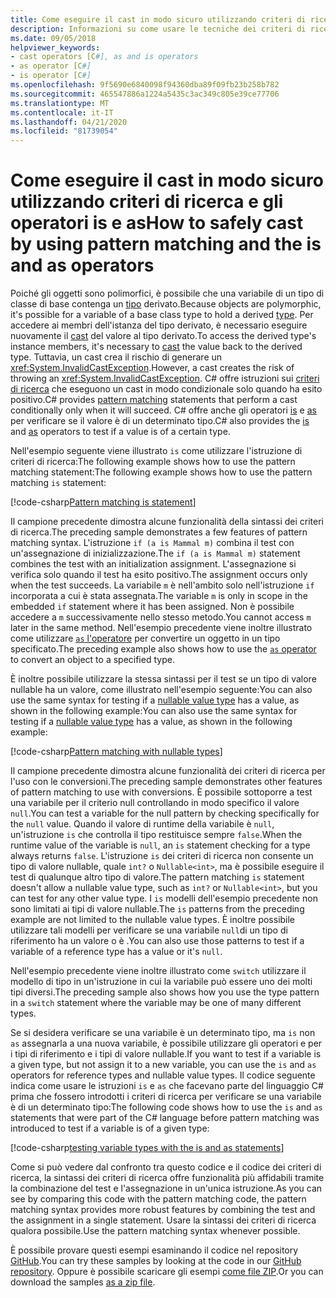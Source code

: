 ```yaml
---
title: Come eseguire il cast in modo sicuro utilizzando criteri di ricerca e gli operatori is e as
description: Informazioni su come usare le tecniche dei criteri di ricerca per eseguire il cast sicuro di variabili in un tipo diverso. È possibile usare i criteri di ricerca, nonché gli operatori is e as per convertire in modo sicuro i tipi.
ms.date: 09/05/2018
helpviewer_keywords:
- cast operators [C#], as and is operators
- as operator [C#]
- is operator [C#]
ms.openlocfilehash: 9f5690e6840098f94360dba89f09fb23b258b782
ms.sourcegitcommit: 465547886a1224a5435c3ac349c805e39ce77706
ms.translationtype: MT
ms.contentlocale: it-IT
ms.lasthandoff: 04/21/2020
ms.locfileid: "81739054"
---
```

# <a name="how-to-safely-cast-by-using-pattern-matching-and-the-is-and-as-operators"></a><span data-ttu-id="bb772-104">Come eseguire il cast in modo sicuro utilizzando criteri di ricerca e gli operatori is e as</span><span class="sxs-lookup"><span data-stu-id="bb772-104">How to safely cast by using pattern matching and the is and as operators</span></span>

<span data-ttu-id="bb772-105">Poiché gli oggetti sono polimorfici, è possibile che una variabile di un tipo di classe di base contenga un [tipo](../programming-guide/types/index.md) derivato.</span><span class="sxs-lookup"><span data-stu-id="bb772-105">Because objects are polymorphic, it's possible for a variable of a base class type to hold a derived [type](../programming-guide/types/index.md).</span></span> <span data-ttu-id="bb772-106">Per accedere ai membri dell'istanza del tipo derivato, è necessario eseguire nuovamente il [cast](../programming-guide/types/casting-and-type-conversions.md) del valore al tipo derivato.</span><span class="sxs-lookup"><span data-stu-id="bb772-106">To access the derived type's instance members, it's necessary to [cast](../programming-guide/types/casting-and-type-conversions.md) the value back to the derived type.</span></span> <span data-ttu-id="bb772-107">Tuttavia, un cast crea il rischio di generare un <xref:System.InvalidCastException>.</span><span class="sxs-lookup"><span data-stu-id="bb772-107">However, a cast creates the risk of throwing an <xref:System.InvalidCastException>.</span></span> <span data-ttu-id="bb772-108">C# offre istruzioni sui [criteri di ricerca](../pattern-matching.md) che eseguono un cast in modo condizionale solo quando ha esito positivo.</span><span class="sxs-lookup"><span data-stu-id="bb772-108">C# provides [pattern matching](../pattern-matching.md) statements that perform a cast conditionally only when it will succeed.</span></span> <span data-ttu-id="bb772-109">C# offre anche gli operatori [is](../language-reference/operators/type-testing-and-cast.md#is-operator) e [as](../language-reference/operators/type-testing-and-cast.md#as-operator) per verificare se il valore è di un determinato tipo.</span><span class="sxs-lookup"><span data-stu-id="bb772-109">C# also provides the [is](../language-reference/operators/type-testing-and-cast.md#is-operator) and [as](../language-reference/operators/type-testing-and-cast.md#as-operator) operators to test if a value is of a certain type.</span></span>

<span data-ttu-id="bb772-110">Nell'esempio seguente viene illustrato `is` come utilizzare l'istruzione di criteri di ricerca:The following example shows how to use the pattern matching statement:</span><span class="sxs-lookup"><span data-stu-id="bb772-110">The following example shows how to use the pattern matching `is` statement:</span></span>

[!code-csharp[Pattern matching is statement](../../../samples/snippets/csharp/how-to/safelycast/patternmatching/Program.cs#PatternMatchingIs)]

<span data-ttu-id="bb772-111">Il campione precedente dimostra alcune funzionalità della sintassi dei criteri di ricerca.</span><span class="sxs-lookup"><span data-stu-id="bb772-111">The preceding sample demonstrates a few features of pattern matching syntax.</span></span> <span data-ttu-id="bb772-112">L'istruzione `if (a is Mammal m)` combina il test con un'assegnazione di inizializzazione.</span><span class="sxs-lookup"><span data-stu-id="bb772-112">The `if (a is Mammal m)` statement combines the test with an initialization assignment.</span></span> <span data-ttu-id="bb772-113">L'assegnazione si verifica solo quando il test ha esito positivo.</span><span class="sxs-lookup"><span data-stu-id="bb772-113">The assignment occurs only when the test succeeds.</span></span> <span data-ttu-id="bb772-114">La variabile `m` è nell'ambito solo nell'istruzione `if` incorporata a cui è stata assegnata.</span><span class="sxs-lookup"><span data-stu-id="bb772-114">The variable `m` is only in scope in the embedded `if` statement where it has been assigned.</span></span> <span data-ttu-id="bb772-115">Non è possibile accedere a `m` successivamente nello stesso metodo.</span><span class="sxs-lookup"><span data-stu-id="bb772-115">You cannot access `m` later in the same method.</span></span> <span data-ttu-id="bb772-116">Nell'esempio precedente viene inoltre illustrato come utilizzare [ `as` l'operatore](../language-reference/operators/type-testing-and-cast.md#as-operator) per convertire un oggetto in un tipo specificato.</span><span class="sxs-lookup"><span data-stu-id="bb772-116">The preceding example also shows how to use the [`as` operator](../language-reference/operators/type-testing-and-cast.md#as-operator) to convert an object to a specified type.</span></span>

<span data-ttu-id="bb772-117">È inoltre possibile utilizzare la stessa sintassi per il test se un tipo di valore nullable ha un valore, come illustrato nell'esempio seguente:You can also use the same syntax for testing if a [nullable value type](../language-reference/builtin-types/nullable-value-types.md) has a value, as shown in the following example:</span><span class="sxs-lookup"><span data-stu-id="bb772-117">You can also use the same syntax for testing if a [nullable value type](../language-reference/builtin-types/nullable-value-types.md) has a value, as shown in the following example:</span></span>

[!code-csharp[Pattern matching with nullable types](../../../samples/snippets/csharp/how-to/safelycast/nullablepatternmatching/Program.cs#PatternMatchingNullable)]

<span data-ttu-id="bb772-118">Il campione precedente dimostra alcune funzionalità dei criteri di ricerca per l'uso con le conversioni.</span><span class="sxs-lookup"><span data-stu-id="bb772-118">The preceding sample demonstrates other features of pattern matching to use with conversions.</span></span> <span data-ttu-id="bb772-119">È possibile sottoporre a test una variabile per il criterio null controllando in modo specifico il valore `null`.</span><span class="sxs-lookup"><span data-stu-id="bb772-119">You can test a variable for the null pattern by checking specifically for the `null` value.</span></span> <span data-ttu-id="bb772-120">Quando il valore di runtime della variabile è `null`, un'istruzione `is` che controlla il tipo restituisce sempre `false`.</span><span class="sxs-lookup"><span data-stu-id="bb772-120">When the runtime value of the variable is `null`, an `is` statement checking for a type always returns `false`.</span></span> <span data-ttu-id="bb772-121">L'istruzione `is` dei criteri di ricerca non consente un tipo di valore nullable, quale `int?` o `Nullable<int>`, ma è possibile eseguire il test di qualunque altro tipo di valore.</span><span class="sxs-lookup"><span data-stu-id="bb772-121">The pattern matching `is` statement doesn't allow a nullable value type, such as `int?` or `Nullable<int>`, but you can test for any other value type.</span></span> <span data-ttu-id="bb772-122">I `is` modelli dell'esempio precedente non sono limitati ai tipi di valore nullable.</span><span class="sxs-lookup"><span data-stu-id="bb772-122">The `is` patterns from the preceding example are not limited to the nullable value types.</span></span> <span data-ttu-id="bb772-123">È inoltre possibile utilizzare tali modelli per verificare se una variabile `null`di un tipo di riferimento ha un valore o è .</span><span class="sxs-lookup"><span data-stu-id="bb772-123">You can also use those patterns to test if a variable of a reference type has a value or it's `null`.</span></span>

<span data-ttu-id="bb772-124">Nell'esempio precedente viene inoltre illustrato come `switch` utilizzare il modello di tipo in un'istruzione in cui la variabile può essere uno dei molti tipi diversi.</span><span class="sxs-lookup"><span data-stu-id="bb772-124">The preceding sample also shows how you use the type pattern in a `switch` statement where the variable may be one of many different types.</span></span>

<span data-ttu-id="bb772-125">Se si desidera verificare se una variabile è un determinato tipo, ma `is` non `as` assegnarla a una nuova variabile, è possibile utilizzare gli operatori e per i tipi di riferimento e i tipi di valore nullable.</span><span class="sxs-lookup"><span data-stu-id="bb772-125">If you want to test if a variable is a given type, but not assign it to a new variable, you can use the `is` and `as` operators for reference types and nullable value types.</span></span> <span data-ttu-id="bb772-126">Il codice seguente indica come usare le istruzioni `is` e `as` che facevano parte del linguaggio C# prima che fossero introdotti i criteri di ricerca per verificare se una variabile è di un determinato tipo:</span><span class="sxs-lookup"><span data-stu-id="bb772-126">The following code shows how to use the `is` and `as` statements that were part of the C# language before pattern matching was introduced to test if a variable is of a given type:</span></span>

[!code-csharp[testing variable types with the is and as statements](../../../samples/snippets/csharp/how-to/safelycast/asandis/Program.cs#IsAndAs)]

<span data-ttu-id="bb772-127">Come si può vedere dal confronto tra questo codice e il codice dei criteri di ricerca, la sintassi dei criteri di ricerca offre funzionalità più affidabili tramite la combinazione del test e l'assegnazione in un'unica istruzione.</span><span class="sxs-lookup"><span data-stu-id="bb772-127">As you can see by comparing this code with the pattern matching code, the pattern matching syntax provides more robust features by combining the test and the assignment in a single statement.</span></span> <span data-ttu-id="bb772-128">Usare la sintassi dei criteri di ricerca qualora possibile.</span><span class="sxs-lookup"><span data-stu-id="bb772-128">Use the pattern matching syntax whenever possible.</span></span>

<span data-ttu-id="bb772-129">È possibile provare questi esempi esaminando il codice nel repository [GitHub](https://github.com/dotnet/docs/tree/master/samples/snippets/csharp/how-to/safelycast).</span><span class="sxs-lookup"><span data-stu-id="bb772-129">You can try these samples by looking at the code in our [GitHub repository](https://github.com/dotnet/docs/tree/master/samples/snippets/csharp/how-to/safelycast).</span></span> <span data-ttu-id="bb772-130">Oppure è possibile scaricare gli esempi [come file ZIP](../../../samples/snippets/csharp/how-to/safelycast.zip).</span><span class="sxs-lookup"><span data-stu-id="bb772-130">Or you can download the samples [as a zip file](../../../samples/snippets/csharp/how-to/safelycast.zip).</span></span>
